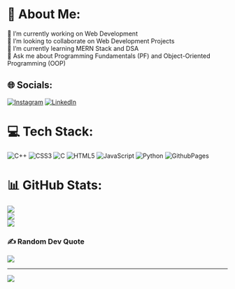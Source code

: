 # 💫 About Me:
🔭 I’m currently working on Web Development<br>👯 I’m looking to collaborate on Web Development Projects<br>🌱 I’m currently learning MERN Stack and DSA<br>💬 Ask me about Programming Fundamentals (PF) and Object-Oriented Programming (OOP)


## 🌐 Socials:
[![Instagram](https://img.shields.io/badge/Instagram-%23E4405F.svg?logo=Instagram&logoColor=white)](https://instagram.com/farhankhalidkayani) [![LinkedIn](https://img.shields.io/badge/LinkedIn-%230077B5.svg?logo=linkedin&logoColor=white)](https://linkedin.com/in/https://www.linkedin.com/in/farhan-khalid-7283b825a/) 

# 💻 Tech Stack:
![C++](https://img.shields.io/badge/c++-%2300599C.svg?style=for-the-badge&logo=c%2B%2B&logoColor=white) ![CSS3](https://img.shields.io/badge/css3-%231572B6.svg?style=for-the-badge&logo=css3&logoColor=white) ![C](https://img.shields.io/badge/c-%2300599C.svg?style=for-the-badge&logo=c&logoColor=white) ![HTML5](https://img.shields.io/badge/html5-%23E34F26.svg?style=for-the-badge&logo=html5&logoColor=white) ![JavaScript](https://img.shields.io/badge/javascript-%23323330.svg?style=for-the-badge&logo=javascript&logoColor=%23F7DF1E) ![Python](https://img.shields.io/badge/python-3670A0?style=for-the-badge&logo=python&logoColor=ffdd54) ![GithubPages](https://img.shields.io/badge/github%20pages-121013?style=for-the-badge&logo=github&logoColor=white)
# 📊 GitHub Stats:
![](https://github-readme-stats.vercel.app/api?username=FarhanKhalidKayani&theme=dark&hide_border=false&include_all_commits=false&count_private=false)<br/>
![](https://github-readme-streak-stats.herokuapp.com/?user=FarhanKhalidKayani&theme=dark&hide_border=false)<br/>
![](https://github-readme-stats.vercel.app/api/top-langs/?username=FarhanKhalidKayani&theme=dark&hide_border=false&include_all_commits=false&count_private=false&layout=compact)

### ✍️ Random Dev Quote
![](https://quotes-github-readme.vercel.app/api?type=horizontal&theme=tokyonight)

---
[![](https://visitcount.itsvg.in/api?id=FarhanKhalidKayani&icon=0&color=0)](https://visitcount.itsvg.in)

<!-- Proudly created with GPRM ( https://gprm.itsvg.in ) -->
